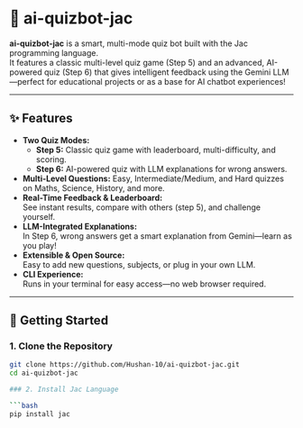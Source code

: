 # 🤖 ai-quizbot-jac

**ai-quizbot-jac** is a smart, multi-mode quiz bot built with the Jac programming language.  
It features a classic multi-level quiz game (Step 5) and an advanced, AI-powered quiz (Step 6) that gives intelligent feedback using the Gemini LLM—perfect for educational projects or as a base for AI chatbot experiences!

---

## ✨ Features

- **Two Quiz Modes:**  
  - **Step 5:** Classic quiz game with leaderboard, multi-difficulty, and scoring.  
  - **Step 6:** AI-powered quiz with LLM explanations for wrong answers.
- **Multi-Level Questions:** Easy, Intermediate/Medium, and Hard quizzes on Maths, Science, History, and more.
- **Real-Time Feedback & Leaderboard:**  
  See instant results, compare with others (step 5), and challenge yourself.
- **LLM-Integrated Explanations:**  
  In Step 6, wrong answers get a smart explanation from Gemini—learn as you play!
- **Extensible & Open Source:**  
  Easy to add new questions, subjects, or plug in your own LLM.
- **CLI Experience:**  
  Runs in your terminal for easy access—no web browser required.

---

## 🚀 Getting Started

### 1. Clone the Repository

```bash
git clone https://github.com/Hushan-10/ai-quizbot-jac.git
cd ai-quizbot-jac

### 2. Install Jac Language

```bash
pip install jac


